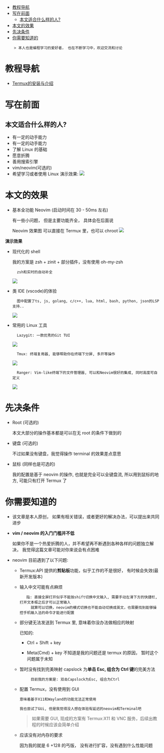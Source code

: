 <!--toc:start-->
- [教程导航](#教程导航)
- [写在前面](#写在前面)
  - [本文适合什么样的人?](#本文适合什么样的人)
- [本文的效果](#本文的效果)
- [先决条件](#先决条件)
- [你需要知道的](#你需要知道的)
<!--toc:end-->

        > 本人也是编程学习的爱好者， 也在不断学习中，欢迎交流和讨论

# 教程导航
- [Termux的安装与介绍](/note/%E5%B0%8F%E7%B1%B3%E5%B9%B3%E6%9D%BF5Pro%E9%85%8D%E7%BD%AE/Termux%E7%9A%84%E5%AE%89%E8%A3%85%E4%B8%8E%E4%BB%8B%E7%BB%8D.md) 

# 写在前面

## 本文适合什么样的人?

-   有一定的动手能力
-   有一定的动手能力
-   了解 Linux 的基础
-   愿意折腾
-   善用搜索引擎
-   vim/neovim(可选的)
-   希望学习或者使用 Linux
    演示效果: ![](demo.gif)

# 本文的效果

-   基本全功能 Neovim (启动时间在 30 - 50ms 左右)

    有一些小问题， 但是主要功能齐全， 具体会在后面说

    Neovim 效果图 可以直接在 Termux 里，也可以 chroot
    ![](Pasted%20image%2020230225131546.png)

**演示效果**

-   现代化的 shell

    我的方案是 zsh + zinit + 部分插件，没有使用 oh-my-zsh

          zsh和实时的自动补全

    ![](Pasted%20image%2020230225131619.png)

-   类 IDE (vscode)的体验

          图中配置了ts, js, golang, c/c++, lua, html, bash, python, json的LSP支持..

    ![](Pasted%20image%2020230225131629.png)

-   常用的 Linux 工具

          Lazygit: 一款优秀的Git TUI

    ![](Pasted%20image%2020230225131641.png)

          Tmux: 终端复用器, 能够帮助你在终端下分屏, 多开等操作

    ![](Pasted%20image%2020230225131707.png)

          Ranger: Vim-like终端下的文件管理器, 可以和Neovim很好的集成, 同时高度可自定义

    ![](Pasted%20image%2020230225131720.png)

# 先决条件

-   Root (可选的)

    本文大部分的操作基本都是可以在无 root 的条件下做到的

-   键盘 (可选的)

    不过如果没有键盘，我觉得操作 terminal 的效果差点意思

-   鼠标 (同样也是可选的)

    我的配置是基于 neovim 的操作, 也就是完全可以全键盘流, 所以用到鼠标的地方, 可能只有打开 Termux 了

# 你需要知道的

-   该文章是本人原创， 如果有相关错误，或者更好的解决办法，可以提出来共同进步

-   **vim / neovim 的入门门槛并不低**

    如果你不是一个热爱折腾的人，并不希望再不断遇到各种各样的问题独立解决， 我觉得这篇文章可能对你来说会有点困难

-   neovim 目前遇到了以下问题:

    -   Termux:API 提供的**剪贴板**功能，似乎工作的不是很好， 有时候会失效(最新开发版本)

    -   输入中文可能有点麻烦

               指: 直接全屏打开似乎不能按shift切换中文输入, 需要手动左滑下方的快捷栏, 打开文本框之后才可以正常输入
                 就算可以切换，neovim的模式切换也不能自动切换成英文，也需要找到能够操控手机输入法的命令才能进行配置

    -   部分键无法发送到 Termux 里, 意味着你没办法做相应的映射

        已知的:

        -   Ctrl + Shift + key

        -   Meta(Cmd) + key
            不知道是我的问题还是 termux 的原因， 暂时这个问题属于未知

    -   暂时没有找到完美映射 capslock 为**单击 Esc, 组合为 Ctrl 键**的完美方法

                 目前我的方案是: 双击Capslock为Esc, 组合为Ctrl

    -   配置 Termux，没有使用到 GUI

            意味着基于X11和Wayland的功能无法正常使用

            我也尝试了GUi, 但是我觉得没人想在体验有延迟的neovim和Terminal吧

        > 如果需要 GUI, 现成的方案有 Termux:X11 和 VNC 服务，后续出教程的时候应该会简单介绍

    -   应该没有对内存的要求

        因为我的就是 6 +128 的丐版， 没有进行扩容，没有遇到什么性能问题

